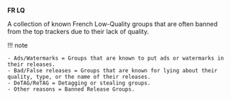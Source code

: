 <!-- markdownlint-disable MD041-->
**FR LQ**<br>

A collection of known French Low-Quality groups that are often banned from the top trackers due to their lack of quality.

!!! note

    - Ads/Watermarks = Groups that are known to put ads or watermarks in their releases.
    - Bad/False releases = Groups that are known for lying about their quality, type, or the name of their releases.
    - DeTAG/ReTAG = Detagging or stealing groups.
    - Other reasons = Banned Release Groups.
<!-- markdownlint-enable MD041-->
